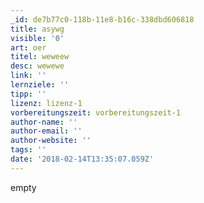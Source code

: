 ```yaml
---
_id: de7b77c0-118b-11e8-b16c-338dbd606818
title: asywg
visible: '0'
art: oer
titel: weweew
desc: wewewe
link: ''
lernziele: ''
tipp: ''
lizenz: lizenz-1
vorbereitungszeit: vorbereitungszeit-1
author-name: ''
author-email: ''
author-website: ''
tags: ''
date: '2018-02-14T13:35:07.059Z'
---
```

empty
